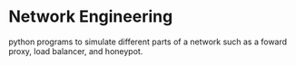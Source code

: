 # Network Engineering 
python programs to simulate different parts of a network such as a foward proxy, load balancer, and honeypot. 
